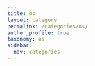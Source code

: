 ```yaml
---
title: os
layout: category
permalink: /categories/os/
author_profile: true
taxonomy: os
sidebar:
  nav: categories
---
```

